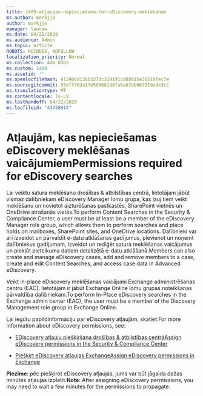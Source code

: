 ```yaml
---
title: 1489-atļaujas-nepieciešama-for-eDiscovery-meklēšanas
ms.author: markjjo
author: markjjo
manager: lauraw
ms.date: 04/21/2020
ms.audience: Admin
ms.topic: article
ROBOTS: NOINDEX, NOFOLLOW
localization_priority: Normal
ms.collection: Adm_O365
ms.custom: 1489
ms.assetid: ''
ms.openlocfilehash: 412466d1366527dc319191cd88915e36519fec7e
ms.sourcegitcommit: 55eff703a17e500681d8fa6a87eb067019ade3cc
ms.translationtype: MT
ms.contentlocale: lv-LV
ms.lasthandoff: 04/22/2020
ms.locfileid: "43758915"
---
```

# <a name="permissions-required-for-ediscovery-searches"></a><span data-ttu-id="3b747-102">Atļaujām, kas nepieciešamas eDiscovery meklēšanas vaicājumiem</span><span class="sxs-lookup"><span data-stu-id="3b747-102">Permissions required for eDiscovery searches</span></span>

<span data-ttu-id="3b747-103">Lai veiktu satura meklēšanu drošības & atbilstības centrā, lietotājam jābūt vismaz dalībniekam eDiscovery Manager lomu grupa, kas ļauj tiem veikt meklēšanu un novietot aizturēšanas pastkastēs, SharePoint vietnēs un OneDrive atrašanās vietās.</span><span class="sxs-lookup"><span data-stu-id="3b747-103">To perform Content Searches in the Security & Compliance Center, a user must be at least be a member of the eDiscovery Manager role group, which allows them to perform searches and place holds on mailboxes, SharePoint sites, and OneDrive locations.</span></span> <span data-ttu-id="3b747-104">Dalībnieki var arī izveidot un pārvaldīt e-datu atklāšanas gadījumus, pievienot un noņemt dalībniekus gadījumam, izveidot un rediģēt satura meklēšanas vaicājumus un piekļūt pieteikuma datiem detalizētā e-datu atklāšanā.</span><span class="sxs-lookup"><span data-stu-id="3b747-104">Members can also create and manage eDiscovery cases, add and remove members to a case, create and edit Content Searches, and access case data in Advanced eDiscovery.</span></span>

<span data-ttu-id="3b747-105">Veikt in-place eDiscovery meklēšanas vaicājumi Exchange administrēšanas centru (EAC), lietotājam ir jābūt Exchange Online lomu grupas noteikšanas pārvaldība dalībniekam.</span><span class="sxs-lookup"><span data-stu-id="3b747-105">To perform In-Place eDiscovery searches in the Exchange admin center (EAC), the user must be a member of the Discovery Management role group in Exchange Online.</span></span>

<span data-ttu-id="3b747-106">Lai iegūtu papildinformāciju par eDiscovery atļaujām, skatiet:</span><span class="sxs-lookup"><span data-stu-id="3b747-106">For more information about eDiscovery permissions, see:</span></span> 

- [<span data-ttu-id="3b747-107">EDiscovery atļauju piešķiršana drošības & atbilstības centrā</span><span class="sxs-lookup"><span data-stu-id="3b747-107">Assign eDiscovery permissions in the Security & Compliance Center</span></span>](https://docs.microsoft.com/office365/securitycompliance/assign-ediscovery-permissions)

- [<span data-ttu-id="3b747-108">Piešķirt eDiscovery atļaujas Exchange</span><span class="sxs-lookup"><span data-stu-id="3b747-108">Assign eDiscovery permissions in Exchange</span></span>](https://docs.microsoft.com/exchange/security-and-compliance/in-place-ediscovery/assign-ediscovery-permissions)

<span data-ttu-id="3b747-109">**Piezīme**: pēc piešķirot eDiscovery atļaujas, jums var būt jāgaida dažas minūtes atļaujas izplatīt.</span><span class="sxs-lookup"><span data-stu-id="3b747-109">**Note**: After assigning eDiscovery permissions, you may need to wait a few minutes for the permissions to propagate.</span></span>
